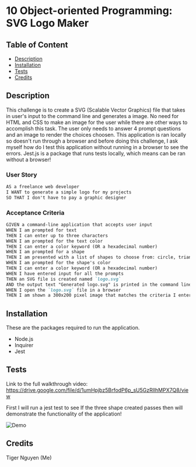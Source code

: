 # 10 Object-oriented Programming: SVG Logo Maker

## Table of Content

 - [Description](#description)
 - [Installation](#installation)
 - [Tests](#tests)
 - [Credits](#credits)

## Description

This challenge is to create a SVG (Scalable Vector Graphics) file that takes in user's input to the command line and generates a image. No need for HTML and CSS to make an image for the user while there are other ways to accomplish this task. The user only needs to answer 4 prompt questions and an image to render the choices choosen. This application is ran locally so doesn't run through a browser and before doing this challenge, I ask myself how do I test this application without running in a browser to see the errors. Jest.js is a package that runs tests locally, which means can be ran without a browser!

### User Story

```md
AS a freelance web developer
I WANT to generate a simple logo for my projects
SO THAT I don't have to pay a graphic designer
```

### Acceptance Criteria

```md
GIVEN a command-line application that accepts user input
WHEN I am prompted for text
THEN I can enter up to three characters
WHEN I am prompted for the text color
THEN I can enter a color keyword (OR a hexadecimal number)
WHEN I am prompted for a shape
THEN I am presented with a list of shapes to choose from: circle, triangle, and square
WHEN I am prompted for the shape's color
THEN I can enter a color keyword (OR a hexadecimal number)
WHEN I have entered input for all the prompts
THEN an SVG file is created named `logo.svg`
AND the output text "Generated logo.svg" is printed in the command line
WHEN I open the `logo.svg` file in a browser
THEN I am shown a 300x200 pixel image that matches the criteria I entered
```
## Installation

These are the packages required to run the application.

 - Node.js
 - Inquirer
 - Jest

## Tests

Link to the full walkthrough video: https://drive.google.com/file/d/1umHpjbz5BrfodP6p_sU5GzRllhMPX7Q8/view

First I will run a jest test to see If the three shape created passes then will demonstrate the functionality of the application!

![Demo](examples/Demo.gif)

## Credits

Tiger Nguyen (Me)